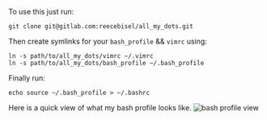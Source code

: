 To use this just run:
```
git clone git@gitlab.com:reecebisel/all_my_dots.git 
```
Then create symlinks for your `bash_profile` && `vimrc` using:
```
ln -s path/to/all_my_dots/vimrc ~/.vimrc
ln -s path/to/all_my_dots/bash_profile ~/.bash_profile
```
Finally run: 
```
echo source ~/.bash_profile > ~/.bashrc
```

Here is a quick view of what my bash profile looks like. 
![bash profile view](http://imgur.com/a/L3b7C)
